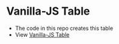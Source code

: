 # Vanilla-JS Table
* The code in this repo creates this table
* View [Vanilla-JS Table](http://htmlpreview.github.io/?https://github.com/calincionca35/JS-Table/blob/master/root-js-table-1/index-js-table-1.html)
